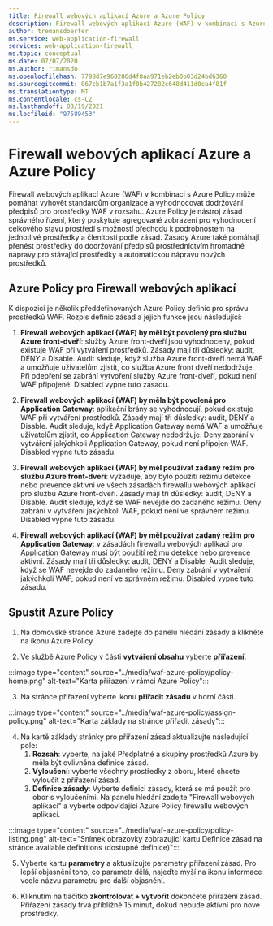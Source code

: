```yaml
---
title: Firewall webových aplikací Azure a Azure Policy
description: Firewall webových aplikací Azure (WAF) v kombinaci s Azure Policy může pomáhat vyhovět podnikovým standardům a vyhodnocovat dodržování předpisů pro prostředky WAF v rozsahu.
author: tremansdoerfer
ms.service: web-application-firewall
services: web-application-firewall
ms.topic: conceptual
ms.date: 07/07/2020
ms.author: rimansdo
ms.openlocfilehash: 7798d7e960286d4f8aa971eb2eb0b03d24bd6360
ms.sourcegitcommit: 867cb1b7a1f3a1f0b427282c648d411d0ca4f81f
ms.translationtype: MT
ms.contentlocale: cs-CZ
ms.lasthandoff: 03/19/2021
ms.locfileid: "97589453"
---
```

# <a name="azure-web-application-firewall-and-azure-policy"></a>Firewall webových aplikací Azure a Azure Policy

Firewall webových aplikací Azure (WAF) v kombinaci s Azure Policy může pomáhat vyhovět standardům organizace a vyhodnocovat dodržování předpisů pro prostředky WAF v rozsahu. Azure Policy je nástroj zásad správného řízení, který poskytuje agregované zobrazení pro vyhodnocení celkového stavu prostředí s možností přechodu k podrobnostem na jednotlivé prostředky a členitosti podle zásad. Zásady Azure také pomáhají přenést prostředky do dodržování předpisů prostřednictvím hromadné nápravy pro stávající prostředky a automatickou nápravu nových prostředků.

## <a name="azure-policy-for-web-application-firewall"></a>Azure Policy pro Firewall webových aplikací

K dispozici je několik předdefinovaných Azure Policy definic pro správu prostředků WAF. Rozpis definic zásad a jejich funkce jsou následující:

1. **Firewall webových aplikací (WAF) by měl být povolený pro službu Azure front-dveří**: služby Azure front-dveří jsou vyhodnoceny, pokud existuje WAF při vytváření prostředků. Zásady mají tři důsledky: audit, DENY a Disable. Audit sleduje, když služba Azure front-dveří nemá WAF a umožňuje uživatelům zjistit, co služba Azure front dveří nedodržuje. Při odepření se zabrání vytvoření služby Azure front-dveří, pokud není WAF připojené. Disabled vypne tuto zásadu.

2. **Firewall webových aplikací (WAF) by měla být povolená pro Application Gateway**: aplikační brány se vyhodnocují, pokud existuje WAF při vytváření prostředků. Zásady mají tři důsledky: audit, DENY a Disable. Audit sleduje, když Application Gateway nemá WAF a umožňuje uživatelům zjistit, co Application Gateway nedodržuje. Deny zabrání v vytváření jakýchkoli Application Gateway, pokud není připojen WAF. Disabled vypne tuto zásadu.

3. **Firewall webových aplikací (WAF) by měl používat zadaný režim pro službu Azure front-dveří**: vyžaduje, aby bylo použití režimu detekce nebo prevence aktivní ve všech zásadách firewallu webových aplikací pro službu Azure front-dveří. Zásady mají tři důsledky: audit, DENY a Disable. Audit sleduje, když se WAF nevejde do zadaného režimu. Deny zabrání v vytváření jakýchkoli WAF, pokud není ve správném režimu. Disabled vypne tuto zásadu.

4. **Firewall webových aplikací (WAF) by měl používat zadaný režim pro Application Gateway**: v zásadách firewallu webových aplikací pro Application Gateway musí být použití režimu detekce nebo prevence aktivní. Zásady mají tři důsledky: audit, DENY a Disable. Audit sleduje, když se WAF nevejde do zadaného režimu. Deny zabrání v vytváření jakýchkoli WAF, pokud není ve správném režimu. Disabled vypne tuto zásadu.

## <a name="launch-an-azure-policy"></a>Spustit Azure Policy

1.  Na domovské stránce Azure zadejte do panelu hledání zásady a klikněte na ikonu Azure Policy

2.  Ve službě Azure Policy v části **vytváření obsahu** vyberte **přiřazení**.

:::image type="content" source="../media/waf-azure-policy/policy-home.png" alt-text="Karta přiřazení v rámci Azure Policy":::

3.  Na stránce přiřazení vyberte ikonu **přiřadit zásadu** v horní části.

:::image type="content" source="../media/waf-azure-policy/assign-policy.png" alt-text="Karta základy na stránce přiřadit zásady":::

4.  Na kartě základy stránky pro přiřazení zásad aktualizujte následující pole:
    1.  **Rozsah**: vyberte, na jaké Předplatné a skupiny prostředků Azure by měla být ovlivněna definice zásad.
    2.  **Vyloučení**: vyberte všechny prostředky z oboru, které chcete vyloučit z přiřazení zásad.
    3.  **Definice zásady**: Vyberte definici zásady, která se má použít pro obor s vyloučeními. Na panelu hledání zadejte "Firewall webových aplikací" a vyberte odpovídající Azure Policy firewallu webových aplikací.

:::image type="content" source="../media/waf-azure-policy/policy-listing.png" alt-text="Snímek obrazovky zobrazující kartu Definice zásad na stránce available definitions (dostupné definice)":::

5.  Vyberte kartu **parametry** a aktualizujte parametry přiřazení zásad. Pro lepší objasnění toho, co parametr dělá, najeďte myší na ikonu informace vedle názvu parametru pro další objasnění.

6.  Kliknutím na tlačítko **zkontrolovat + vytvořit** dokončete přiřazení zásad. Přiřazení zásady trvá přibližně 15 minut, dokud nebude aktivní pro nové prostředky.
